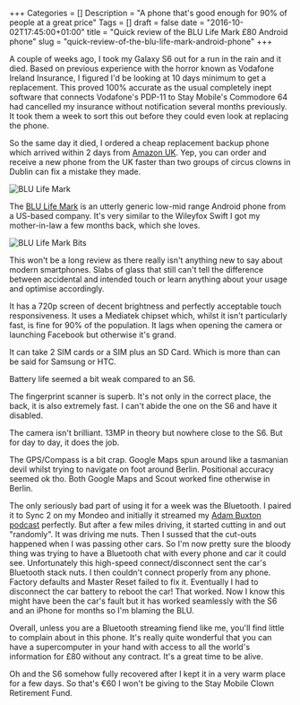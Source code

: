 +++
Categories = []
Description = "A phone that's good enough for 90% of people at a great price"
Tags = []
draft = false
date = "2016-10-02T17:45:00+01:00"
title = "Quick review of the BLU Life Mark £80 Android phone"
slug = "quick-review-of-the-blu-life-mark-android-phone"
+++

A couple of weeks ago, I took my Galaxy S6 out for a run in the rain and it died. Based on previous experience with the horror known as Vodafone Ireland Insurance, I figured I'd be looking at 10 days minimum to get a replacement. This proved 100% accurate as the usual completely inept software that connects Vodafone's PDP-11 to Stay Mobile's Commodore 64 had cancelled my insurance without notification several months previously. It took them a week to sort this out before they could even look at replacing the phone.

So the same day it died, I ordered a cheap replacement backup phone which arrived within 2 days from [Amazon UK](https://www.amazon.co.uk/BLU-Life-Mark-SIM-Free-Smartphone/dp/B01CG0U6U0/). Yep, you can order and receive a new phone from the UK faster than two groups of circus clowns in Dublin can fix a mistake they made.

![BLU Life Mark](https://s3-eu-west-1.amazonaws.com/conoroneill.net/wp-content/uploads/2016/10/grey.png)


The [BLU Life Mark](http://bluproducts.com/life-mark) is an utterly generic low-mid range Android phone from a US-based company. It's very similar to the Wileyfox Swift I got my mother-in-law a few months back, which she loves.

![BLU Life Mark Bits](https://s3-eu-west-1.amazonaws.com/conoroneill.net/wp-content/uploads/2016/10/blu_life_mark_bits.jpg)

This won't be a long review as there really isn't anything new to say about modern smartphones. Slabs of glass that still can't tell the difference between accidental and intended touch or learn anything about your usage and optimise accordingly.

It has a 720p screen of decent brightness and perfectly acceptable touch responsiveness. It uses a Mediatek chipset which, whilst it isn't particularly fast, is fine for 90% of the population. It lags when opening the camera or launching Facebook but otherwise it's grand.

It can take 2 SIM cards or a SIM plus an SD Card. Which is more than can be said for Samsung or HTC.

Battery life seemed a bit weak compared to an S6.

The fingerprint scanner is superb. It's not only in the correct place, the back, it is also extremely fast. I can't abide the one on the S6 and have it disabled.

The camera isn't brilliant. 13MP in theory but nowhere close to the S6. But for day to day, it does the job.

The GPS/Compass is a bit crap. Google Maps spun around like a tasmanian devil whilst trying to navigate on foot around Berlin. Positional accuracy seemed ok tho. Both Google Maps and Scout worked fine otherwise in Berlin.

The only seriously bad part of using it for a week was the Bluetooth. I paired it to Sync 2 on my Mondeo and initially it streamed my [Adam Buxton podcast](https://soundcloud.com/adam-buxton) perfectly. But after a few miles driving, it started cutting in and out "randomly". It was driving me nuts. Then I sussed that the cut-outs happened when I was passing other cars. So I'm now pretty sure the bloody thing was trying to have a Bluetooth chat with every phone and car it could see. Unfortunately this high-speed connect/disconnect sent the car's Bluetooth stack nuts. I then couldn't connect properly from any phone. Factory defaults and Master Reset failed to fix it. Eventually I had to disconnect the car battery to reboot the car! That worked. Now I know this might have been the car's fault but it has worked seamlessly with the S6 and an iPhone for months so I'm blaming the BLU.

Overall, unless you are a Bluetooth streaming fiend like me, you'll find little to complain about in this phone. It's really quite wonderful that you can have a supercomputer in your hand with access to all the world's information for £80 without any contract. It's a great time to be alive.

Oh and the S6 somehow fully recovered after I kept it in a very warm place for a few days. So that's €60 I won't be giving to the Stay Mobile Clown Retirement Fund.

